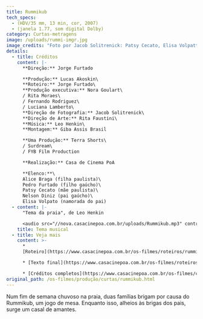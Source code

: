 ```yaml
---
title: Rummikub
tech_specs:
  - (HDV/35 mm, 13 min, cor, 2007)
  - (janela 1.77, som digital Dolby)
category: Curtas-metragens
image: /uploads/rummi-imgr.jpg
image_credits: "Foto por Jacob Solitrenick: Patsy Cecato, Elisa Volpatto e Nelson Diniz"
details:
  - title: Créditos
    content: |-
      **Direção:** Jorge Furtado

      **Produção:** Lucas Akoskin\
      **Roteiro:** Jorge Furtado\
      **Produção executiva:** Nora Goulart\
      / Rita Moraes\
      / Fernando Rodriguez\
      / Luciana Lamberto\
      **Direção de Fotografia:** Jacob Solitrenick\
      **Direção de Arte:** Rita Faustini\
      **Música:** Leo Henkin\
      **Montagem:** Giba Assis Brasil

      **Uma Produção:** Terra Shorts\
      / Surdream\
      / FYB Film Production

      **Realização:** Casa de Cinema PoA

      **Elenco:**\
      Alice Braga (filha paulista)\
      Pedro Furtado (filho gaúcho)\
      Patsy Cecato (mãe paulista)\
      Nelson Diniz (pai gaúcho)\
      Elisa Volpato (namorada do pai)
  - content: |-
      "Tema da praia", de Leo Henkin

      <audio src="//nova.casacinepoa.com.br/uploads/Rummikub.mp3" controls />
    title: Tema musical
  - title: Veja mais
    content: >-
      *
      [Roteiro](https://www.casacinepoa.com.br/os-filmes/roteiros/rummikub.html)

      * [Texto final](https://www.casacinepoa.com.br/os-filmes/roteiros/rummikub-texto-final.html)[](/uploads/Rummikub.mp3)

      * [Créditos completos](https://www.casacinepoa.com.br/os-filmes/créditos/rummikub.html)
original_path: /os-filmes/produção/curtas/rummikub.html
---
```

Num fim de semana chuvoso na praia, duas famílias brigam por causa do Rummikub, um jogo de mesa. Enquanto isso, alheios às brigas dos pais, surge um casal de amantes.